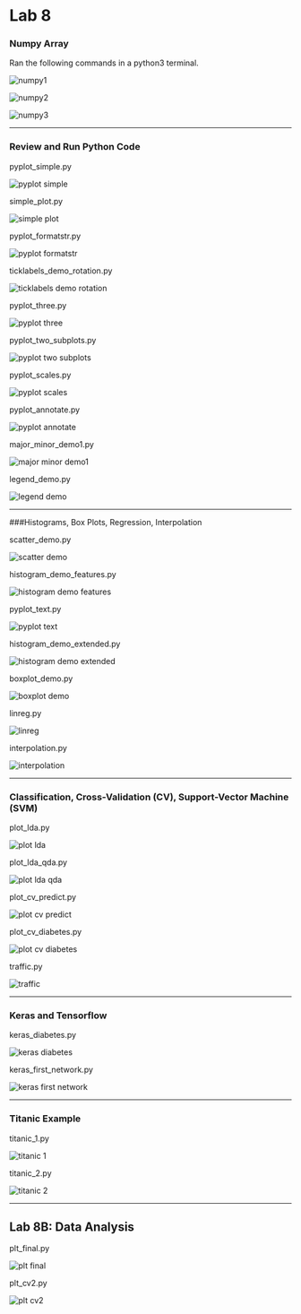 # Lab 8

### Numpy Array

Ran the following commands in a python3 terminal.

![numpy1](./numpy_array/python3-1.png)

![numpy2](./numpy_array/python3-2.png)

![numpy3](./numpy_array/python3-3.png)

------------------------------------------------

### Review and Run Python Code

pyplot_simple.py

![pyplot simple](./review_run_python/pyplot_simple.png)

simple\_plot.py

![simple plot](./review_run_python/simple_plot.png)

pyplot\_formatstr.py

![pyplot formatstr](./review_run_python/pyplot_formatstr.png)

ticklabels\_demo\_rotation.py

![ticklabels demo rotation](./review_run_python/ticklabels_demo_rotation.png)

pyplot\_three.py

![pyplot three](./review_run_python/pyplot_three.png)

pyplot\_two\_subplots.py

![pyplot two subplots](./review_run_python/pyplot_two_subplots.png)

pyplot\_scales.py

![pyplot scales](./review_run_python/pyplot_scales.png)

pyplot\_annotate.py

![pyplot annotate](./review_run_python/pyplot_annotate.png)

major\_minor\_demo1.py

![major minor demo1](./review_run_python/major_minor_demo1.png)

legend\_demo.py

![legend demo](./review_run_python/legend_demo.png)

------------------------------------------------------------

###Histograms, Box Plots, Regression, Interpolation

scatter\_demo.py

![scatter demo](./hist_boxp_regr_interp/scatter_demo.png)

histogram\_demo\_features.py

![histogram demo features](./hist_boxp_regr_interp/histogram_demo_features.png)

pyplot\_text.py

![pyplot text](./hist_boxp_regr_interp/pyplot_text.png)

histogram\_demo\_extended.py

![histogram demo extended](./hist_boxp_regr_interp/histogram_demo_extended.png)

boxplot\_demo.py

![boxplot demo](./hist_boxp_regr_interp/boxplot_demo.png)

linreg.py

![linreg](./hist_boxp_regr_interp/linreg.png)

interpolation.py

![interpolation](./hist_boxp_regr_interp/interpolation.png)

------------------------------------------------------------------

### Classification, Cross-Validation (CV), Support-Vector Machine (SVM)

plot\_lda.py

![plot lda](./class_cv_svm/plot_lda.png)

plot\_lda\_qda.py

![plot lda qda](./class_cv_svm/plot_lda_qda.png)

plot\_cv\_predict.py

![plot cv predict](./class_cv_svm/plot_cv_predict.png)

plot\_cv\_diabetes.py

![plot cv diabetes](./class_cv_svm/plot_cv_diabetes.png)

traffic.py

![traffic](./class_cv_svm/traffic.png)

-----------------------------------------------------------

### Keras and Tensorflow

keras\_diabetes.py

![keras diabetes](./keras_tensorflow/keras_diabetes.png)

keras\_first\_network.py

![keras first network](./keras_tensorflow/keras_first_network.png)

------------------------------------------------------------

### Titanic Example

titanic\_1.py

![titanic 1](./titanic/titanic_1.png)

titanic\_2.py

![titanic 2](./titanic/titanic_2.png)

------------------------------------------------------------

## Lab 8B: Data Analysis

plt_final.py

![plt final](./plt_final.png)

plt_cv2.py

![plt cv2](./plt_cv2.png)
